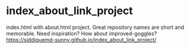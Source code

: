 # index_about_link_project
index.html with about.html project. Great repository names are short and memorable. Need inspiration? How about improved-goggles?
https://siddiquemd-sunny.github.io/index_about_link_project/
